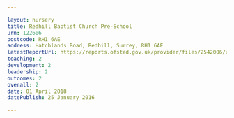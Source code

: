 ```yaml
---

layout: nursery
title: Redhill Baptist Church Pre-School
urn: 122606
postcode: RH1 6AE
address: Hatchlands Road, Redhill, Surrey, RH1 6AE
latestReportUrl: https://reports.ofsted.gov.uk/provider/files/2542006/urn/122606.pdf
teaching: 2
development: 2
leadership: 2
outcomes: 2
overall: 2
date: 01 April 2018 
datePublish: 25 January 2016

---
```

